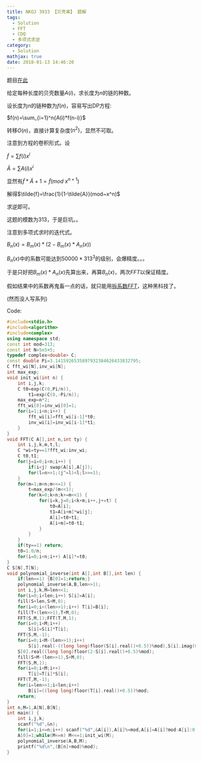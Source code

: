 ```yaml
---
title: NKOJ 3933 【贝壳串】 题解
tags:
  - Solution
  - FFT
  - CDQ
  - 多项式求逆
category:
  - Solution
mathjax: true
date: 2018-01-13 14:46:20
---
```



题目[在此](http://oi.nks.edu.cn/zh/Problem/Details/3933)

给定每种长度的贝壳数量$A(i)$，求长度为$n$的链的种数。

<!--MORE-->

设长度为$n$的链种数为$f(n)$，容易写出DP方程:

$f(n)=\sum_{i=1}^n{A(i)*f(n-i)}$

转移$O(n)$，直接计算复杂度$(n^2)$，显然不可取。

注意到方程的卷积形式。设

$\tilde{f}=\sum{f(i)x^i}$

$\tilde{A}=\sum{A(i)x^i}$

显然有$\tilde{f}*\tilde{A}+1=\tilde{f}(mod~x^{n+1})$

解得$\tilde{f}=\frac{1}{1-\tilde{A}}(mod~x^n)$

求逆即可。

这题的模数为313，于是巨坑。。

注意到多项式求时的迭代式。

$B_n(x)=B_m(x)*(2-B_m(x)*A_n(x))$

$B_n(x)$中的系数可能达到$50000*313^3$的级别，会爆精度。。。

于是只好把$B_m(x)*A_n(x)$先算出来，再算$B_n(x)$，两次$FFT$以保证精度。

假如结果中的系数再鬼畜一点的话，就只能用[拆系数$FFT$](http://blog.csdn.net/samjia2000/article/details/65661468)，这种黑科技了。

(然而没人写系列)

Code:
``` c++
#include<stdio.h>
#include<algorithm>
#include<complex>
using namespace std;
const int mod=313;
const int N=5e5+5;
typedef complex<double> C;
const double Pi=3.1415926535897932384626433832795;
C fft_wi[N],inv_wi[N];
int max_exp;
void init_wi(int n) {
	int i,j,k;
	C t0=exp(C(0,Pi/n)),
		t1=exp(C(0,-Pi/n));
	max_exp=n*2;
	fft_wi[0]=inv_wi[0]=1;
	for(i=1;i<n;i++) {
		fft_wi[i]=fft_wi[i-1]*t0;
		inv_wi[i]=inv_wi[i-1]*t1;
	}
}
void FFT(C A[],int n,int ty) {
	int i,j,k,m,t,l;
	C *wi=ty==1?fft_wi:inv_wi;
	C t0,t1;
	for(j=i=0;i<n;i++) {
		if(i<j) swap(A[i],A[j]);
		for(l=n>>1;(j^=l)<l;l>>=1);
	}
	for(m=1;m<n;m<<=1) {
		t=max_exp/(m<<1);
		for(k=0;k<n;k+=m<<1) {
			for(i=k,j=0;i<k+m;i++,j+=t) {
				t0=A[i];
				t1=A[i+m]*wi[j];
				A[i]=t0+t1;
				A[i+m]=t0-t1;
			}
		}
	}
	if(ty==1) return;
	t0=1.0/n;
	for(i=0;i<n;i++) A[i]*=t0;
}
C S[N],T[N];
void polynomial_inverse(int A[],int B[],int len) {
	if(len==1) {B[0]=1;return;}
	polynomial_inverse(A,B,len>>1);
	int i,j,k,M=len<<1;
	for(i=0;i<len;i++) S[i]=A[i];
	fill(S+len,S+M,0);
	for(i=0;i<(len>>1);i++) T[i]=B[i];
	fill(T+(len>>1),T+M,0);
	FFT(S,M,1);FFT(T,M,1);
	for(i=0;i<M;i++)
		S[i]=S[i]*T[i];
	FFT(S,M,-1);
	for(i=0;i<M-(len>>1);i++)
		S[i].real(-((long long)floor(S[i].real()+0.5))%mod),S[i].imag(0);
	S[0].real((long long)floor(2-S[i].real()+0.5)%mod);
	fill(S+M-(len>>1),S+M,0);
	FFT(S,M,1);
	for(i=0;i<M;i++)
		T[i]=T[i]*S[i];
	FFT(T,M,-1);
	for(i=len>>1;i<len;i++)
		B[i]=((long long)floor(T[i].real()+0.5))%mod;
	return;
}
int n,M=1,A[N],B[N];
int main() {
	int i,j,k;
	scanf("%d",&n);
	for(i=1;i<=n;i++) scanf("%d",&A[i]),A[i]%=mod,A[i]=A[i]?mod-A[i]:0;
	A[0]=1;while(M<=n) M<<=1;init_wi(M);
	polynomial_inverse(A,B,M);
	printf("%d\n",(B[n]+mod)%mod);
}
```